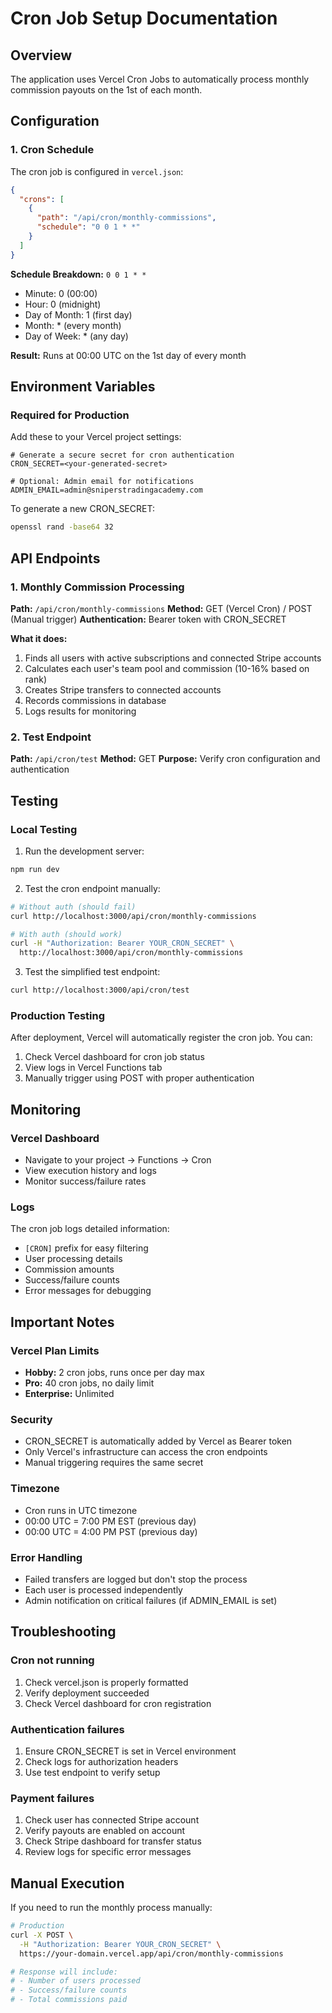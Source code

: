 # Cron Job Setup Documentation

## Overview
The application uses Vercel Cron Jobs to automatically process monthly commission payouts on the 1st of each month.

## Configuration

### 1. Cron Schedule
The cron job is configured in `vercel.json`:
```json
{
  "crons": [
    {
      "path": "/api/cron/monthly-commissions",
      "schedule": "0 0 1 * *"
    }
  ]
}
```

**Schedule Breakdown:** `0 0 1 * *`
- Minute: 0 (00:00)
- Hour: 0 (midnight)
- Day of Month: 1 (first day)
- Month: * (every month)
- Day of Week: * (any day)

**Result:** Runs at 00:00 UTC on the 1st day of every month

## Environment Variables

### Required for Production
Add these to your Vercel project settings:

```env
# Generate a secure secret for cron authentication
CRON_SECRET=<your-generated-secret>

# Optional: Admin email for notifications
ADMIN_EMAIL=admin@sniperstradingacademy.com
```

To generate a new CRON_SECRET:
```bash
openssl rand -base64 32
```

## API Endpoints

### 1. Monthly Commission Processing
**Path:** `/api/cron/monthly-commissions`
**Method:** GET (Vercel Cron) / POST (Manual trigger)
**Authentication:** Bearer token with CRON_SECRET

**What it does:**
1. Finds all users with active subscriptions and connected Stripe accounts
2. Calculates each user's team pool and commission (10-16% based on rank)
3. Creates Stripe transfers to connected accounts
4. Records commissions in database
5. Logs results for monitoring

### 2. Test Endpoint
**Path:** `/api/cron/test`
**Method:** GET
**Purpose:** Verify cron configuration and authentication

## Testing

### Local Testing
1. Run the development server:
```bash
npm run dev
```

2. Test the cron endpoint manually:
```bash
# Without auth (should fail)
curl http://localhost:3000/api/cron/monthly-commissions

# With auth (should work)
curl -H "Authorization: Bearer YOUR_CRON_SECRET" \
  http://localhost:3000/api/cron/monthly-commissions
```

3. Test the simplified test endpoint:
```bash
curl http://localhost:3000/api/cron/test
```

### Production Testing
After deployment, Vercel will automatically register the cron job. You can:
1. Check Vercel dashboard for cron job status
2. View logs in Vercel Functions tab
3. Manually trigger using POST with proper authentication

## Monitoring

### Vercel Dashboard
- Navigate to your project → Functions → Cron
- View execution history and logs
- Monitor success/failure rates

### Logs
The cron job logs detailed information:
- `[CRON]` prefix for easy filtering
- User processing details
- Commission amounts
- Success/failure counts
- Error messages for debugging

## Important Notes

### Vercel Plan Limits
- **Hobby:** 2 cron jobs, runs once per day max
- **Pro:** 40 cron jobs, no daily limit
- **Enterprise:** Unlimited

### Security
- CRON_SECRET is automatically added by Vercel as Bearer token
- Only Vercel's infrastructure can access the cron endpoints
- Manual triggering requires the same secret

### Timezone
- Cron runs in UTC timezone
- 00:00 UTC = 7:00 PM EST (previous day)
- 00:00 UTC = 4:00 PM PST (previous day)

### Error Handling
- Failed transfers are logged but don't stop the process
- Each user is processed independently
- Admin notification on critical failures (if ADMIN_EMAIL is set)

## Troubleshooting

### Cron not running
1. Check vercel.json is properly formatted
2. Verify deployment succeeded
3. Check Vercel dashboard for cron registration

### Authentication failures
1. Ensure CRON_SECRET is set in Vercel environment
2. Check logs for authorization headers
3. Use test endpoint to verify setup

### Payment failures
1. Check user has connected Stripe account
2. Verify payouts are enabled on account
3. Check Stripe dashboard for transfer status
4. Review logs for specific error messages

## Manual Execution
If you need to run the monthly process manually:

```bash
# Production
curl -X POST \
  -H "Authorization: Bearer YOUR_CRON_SECRET" \
  https://your-domain.vercel.app/api/cron/monthly-commissions

# Response will include:
# - Number of users processed
# - Success/failure counts
# - Total commissions paid
```